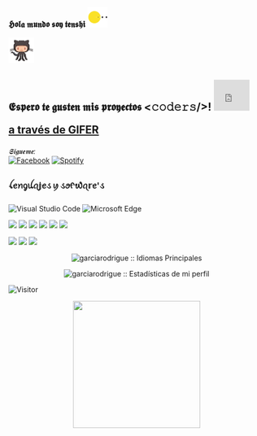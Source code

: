 ### 𝕳𝖔𝖑𝖆 𝖒𝖚𝖓𝖉𝖔 𝖘𝖔𝖞 𝖙𝖊𝖓𝖘𝖍𝖎 <img src="https://raw.githubusercontent.com/Aniket965/Aniket965/master/pacman.svg?sanitize=true" width="40">

<img src="https://raw.githubusercontent.com/iCharlesZ/FigureBed/master/img/octocat.gif" width="50">


<h2>𝕰𝖘𝖕𝖊𝖗𝖔 𝖙𝖊 𝖌𝖚𝖘𝖙𝖊𝖓 𝖒𝖎𝖘 𝖕𝖗𝖔𝖞𝖊𝖈𝖙𝖔𝖘 <𝚌𝚘𝚍𝚎𝚛𝚜/>!
<iframe src="https://gifer.com/embed/WME8" width=70 height=60.60 frameBorder="0" allowFullScreen></iframe><p><a href="https://gifer.com">a través de GIFER</a></p>
</h2>

<i>𝕾𝖎𝖌𝖚𝖊𝖒𝖊:</i><br>
<a href="https://www.facebook.com/TenshiKiller/" target="_blank"><img src="https://img.shields.io/badge/Facebook-%231877F2.svg?&style=flat -square&logo=facebook&logoColor=blanco" alt="Facebook"></a>
<a href="https://open.spotify.com/playlist/6faZPdf2MhmGiV7wRpqJCZ?si=LNw92-XDQo-kuy-f_BGQag&utm_source=copy-link" target="_blank"><img src="https://img.shields.io/badge/Spotify-%231ED760.svg?&style=flat-square&logo=spotify&logoColor=white" alt="Spotify"></a>

### ꪶꫀꪀᧁꪊꪖ𝕛ꫀડ ꪗ ડꪮᠻ᭙ꪖ𝕣ꫀ'ડ

![Visual Studio Code](https://img.shields.io/badge/Visual_Studio_Code-007ACC?style=flat-square&logo=Visual-Studio-Code&logoColor=white)
![Microsoft Edge](https://img.shields.io/badge/Microsoft_Edge-0078D7?style=flat-square&logo=Microsoft-Edge&logoColor=white)

<code><a href="https://www.python.org/" target="_blank"><img height="50" src="https://www.vectorlogo.zone/logos/python/python-ar21.svg"></a></code>
<code><a href="https://go.dev/" target="_blank"><img height="50" src="https://www.vectorlogo.zone/logos/golang/golang-icon.svg"></a></code>
<code><a href="https://www.javascript.com/" target="_blank"><img height="50" src="https://www.vectorlogo.zone/logos/javascript/javascript-ar21.svg"></a></code>
<code><a href="https://cloud.google.com/" target="_blank"><img height="50" src="https://www.vectorlogo.zone/logos/google_cloud/google_cloud-ar21.svg"></a></code>
<code><a href="https:///" target="_blank"><img height="50" src="https://www.vectorlogo.zone/logos/linux/linux-ar21.svg"></a></code>
<code><a href="https://git-scm.com//" target="_blank"><img height="50" src="https://www.vectorlogo.zone/logos/git-scm/git-scm-ar21.svg"></a></code>

<a src="https://getbootstrap.com/"><img src="https://img.icons8.com/color/48/000000/bootstrap.png"/></a>
<a src="https://www.w3schools.com/css/"><img src="https://img.icons8.com/color/48/000000/css3.png"/></a>
<a src="https://www.w3schools.com/html/"><img src="https://img.icons8.com/color/48/000000/html-5.png"/></a>

<p align="center"><img src="https://github-readme-stats.vercel.app/api/top-langs/?username=garciarodrigue&langs_count=10&theme=tokyonight&layout=compact" alt="garciarodrigue :: Idiomas Principales" /></p>


<p align="center"><img src="https://github-readme-stats.vercel.app/api?username=garciarodrigue&show_icons=true&theme=synthwave" alt="garciarodrigue :: Estadísticas de mi perfil" /></ p>

![Visitor](https://visitor-badge.glitch.me/badge?page_id=garciarodrigue.visitor-badge)


<p align="center">
<img align="middle" src="https://media.giphy.com/media/26AHqZycSplGWWPAI/giphy.gif" width="250" height="250" />
</p>

<!--
**garciarodrigue/garciarodrigue** is a ✨ _special_ ✨ repository because its `README.md` (this file) appears on your GitHub profile.

Here are some ideas to get you started:
- 🔭 I’m currently working on ...
- 🌱 I’m currently learning ...
- 👯 I’m looking to collaborate on ...
- 🤔 I’m looking for help with ...
- 💬 Ask me about ...
- 📫 How to reach me: ...
- 😄 Pronouns: ...
- ⚡ Fun fact: ...
-->
